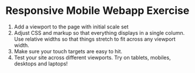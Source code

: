 # Responsive Mobile Webapp Exercise

1. Add a <meta> viewport to the page with initial scale set
2. Adjust CSS and markup so that everything displays in a single column. Use relative widths so that things stretch to fit across any viewport width.
3. Make sure your touch targets are easy to hit.
4. Test your site across different viewports. Try on tablets, mobiles, desktops and laptops!